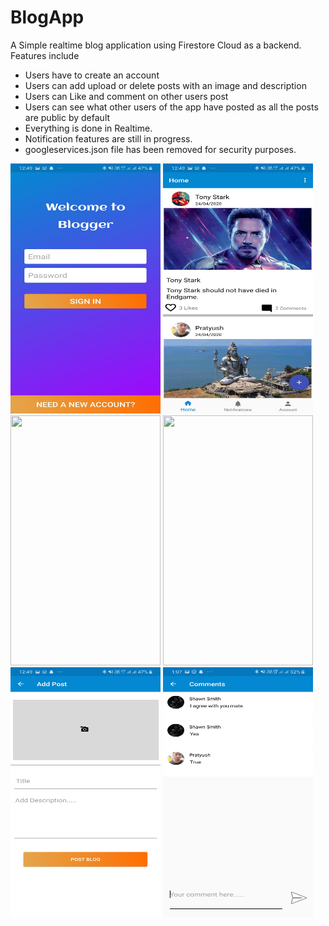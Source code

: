 # BlogApp
A Simple realtime blog application using Firestore Cloud as a backend.
<br>Features include
- Users have to create an account
- Users can add upload or delete posts with an image and description
- Users can Like and comment on other users post
- Users can see what other users of the app have posted as all the posts are public by default
- Everything is done in Realtime.
- Notification features are still in progress.
- googleservices.json file has been removed for security purposes.<br>
                                                                         
<img src=https://github.com/pratyushkumar06/BlogApp/blob/master/login.jpeg width="240" height="400" />      <img src=https://github.com/pratyushkumar06/BlogApp/blob/master/home.jpeg width="240" height="400" />
<img src=https://github.com/pratyushkumar06/BlogApp/blob/master/profile.jpeg width="240" height="400" />    <img src=https://github.com/pratyushkumar06/BlogApp/blob/master/settings.jpeg width="240" height="400" />
<img src=https://github.com/pratyushkumar06/BlogApp/blob/master/add_post.jpeg width="240" height="400" />
<img src=https://github.com/pratyushkumar06/BlogApp/blob/master/comments.jpeg width="240" height="400" />
